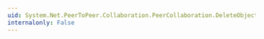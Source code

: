 ```yaml
---
uid: System.Net.PeerToPeer.Collaboration.PeerCollaboration.DeleteObject(System.Net.PeerToPeer.Collaboration.PeerObject)
internalonly: False
---
```

